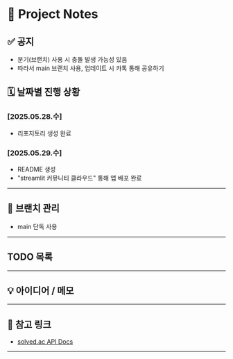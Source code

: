# 📘 Project Notes

## ✅ 공지

- 분기(브랜치) 사용 시 충돌 발생 가능성 있음
- 따라서 main 브랜치 사용, 업데이트 시 카톡 통해 공유하기

## 🗓️ 날짜별 진행 상황

### [2025.05.28.수]
- 리포지토리 생성 완료

### [2025.05.29.수]
- README 생성
- "streamlit 커뮤니티 클라우드" 통해 앱 배포 완료

---

## 🌿 브랜치 관리

- main 단독 사용

---

## TODO 목록


---

## 💡 아이디어 / 메모


---

## 🔗 참고 링크
- [solved.ac API Docs](https://solvedac.github.io/unofficial-documentation/)


---